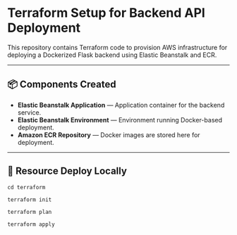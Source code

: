 # Terraform Setup for Backend API Deployment

This repository contains Terraform code to provision AWS infrastructure for deploying a Dockerized Flask backend using Elastic Beanstalk and ECR.

---

## 📦 Components Created

- **Elastic Beanstalk Application** — Application container for the backend service.
- **Elastic Beanstalk Environment** — Environment running Docker-based deployment.
- **Amazon ECR Repository** — Docker images are stored here for deployment.

---

## 📂 Resource Deploy Locally

`cd terraform`

`terraform init`

`terraform plan`

`terraform apply`
